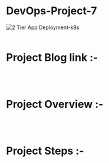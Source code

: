 # DevOps-Project-7
![2 Tier App Deployment-k8s](https://github.com/rutikdevops/DevOps-Project-5/assets/109506158/d35ce1c1-785d-4619-928f-d42c9c9a1529)
<br></br>

# Project Blog link :-
<br></br>

# Project Overview :-
<br></br>

# Project Steps :-
